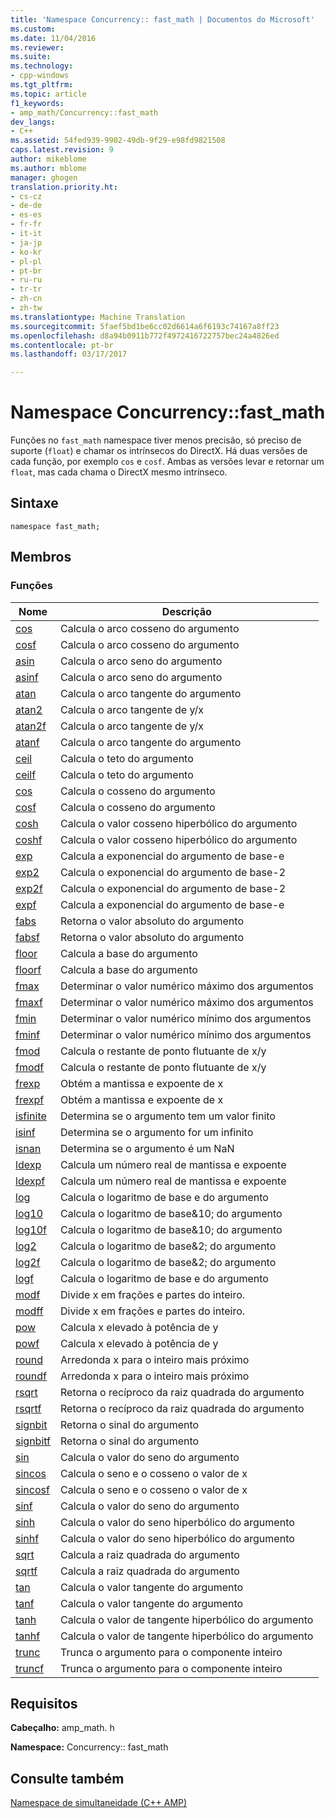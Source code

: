 ```yaml
---
title: 'Namespace Concurrency:: fast_math | Documentos do Microsoft'
ms.custom: 
ms.date: 11/04/2016
ms.reviewer: 
ms.suite: 
ms.technology:
- cpp-windows
ms.tgt_pltfrm: 
ms.topic: article
f1_keywords:
- amp_math/Concurrency::fast_math
dev_langs:
- C++
ms.assetid: 54fed939-9902-49db-9f29-e98fd9821508
caps.latest.revision: 9
author: mikeblome
ms.author: mblome
manager: ghogen
translation.priority.ht:
- cs-cz
- de-de
- es-es
- fr-fr
- it-it
- ja-jp
- ko-kr
- pl-pl
- pt-br
- ru-ru
- tr-tr
- zh-cn
- zh-tw
ms.translationtype: Machine Translation
ms.sourcegitcommit: 5faef5bd1be6cc02d6614a6f6193c74167a8ff23
ms.openlocfilehash: d8a94b0911b772f4972416722757bec24a4826ed
ms.contentlocale: pt-br
ms.lasthandoff: 03/17/2017

---
```

# <a name="concurrencyfastmath-namespace"></a>Namespace Concurrency::fast_math
Funções no `fast_math` namespace tiver menos precisão, só preciso de suporte (`float`) e chamar os intrínsecos do DirectX. Há duas versões de cada função, por exemplo `cos` e `cosf`. Ambas as versões levar e retornar um `float`, mas cada chama o DirectX mesmo intrínseco.  
  
## <a name="syntax"></a>Sintaxe  
  
```  
namespace fast_math;  
```  
  
## <a name="members"></a>Membros  
  
### <a name="functions"></a>Funções  
  
|Nome|Descrição|  
|----------|-----------------|  
|[cos](concurrency-fast-math-namespace-functions.md#cos)|Calcula o arco cosseno do argumento|  
|[cosf](concurrency-fast-math-namespace-functions.md#cosf)|Calcula o arco cosseno do argumento|  
|[asin](concurrency-fast-math-namespace-functions.md#asin)|Calcula o arco seno do argumento|  
|[asinf](concurrency-fast-math-namespace-functions.md#asinf)|Calcula o arco seno do argumento|  
|[atan](concurrency-fast-math-namespace-functions.md#atan)|Calcula o arco tangente do argumento|  
|[atan2](concurrency-fast-math-namespace-functions.md#atan2)|Calcula o arco tangente de y/x|  
|[atan2f](concurrency-fast-math-namespace-functions.md#atan2f)|Calcula o arco tangente de y/x|  
|[atanf](concurrency-fast-math-namespace-functions.md#atanf)|Calcula o arco tangente do argumento|  
|[ceil](concurrency-fast-math-namespace-functions.md#ceil)|Calcula o teto do argumento|  
|[ceilf](concurrency-fast-math-namespace-functions.md#ceilf)|Calcula o teto do argumento|  
|[cos](concurrency-fast-math-namespace-functions.md#cos)|Calcula o cosseno do argumento|  
|[cosf](concurrency-fast-math-namespace-functions.md#cosf)|Calcula o cosseno do argumento|  
|[cosh](concurrency-fast-math-namespace-functions.md#cosh)|Calcula o valor cosseno hiperbólico do argumento|  
|[coshf](concurrency-fast-math-namespace-functions.md#coshf)|Calcula o valor cosseno hiperbólico do argumento|  
|[exp](concurrency-fast-math-namespace-functions.md#exp)|Calcula a exponencial do argumento de base-e|  
|[exp2](concurrency-fast-math-namespace-functions.md#exp2)|Calcula o exponencial do argumento de base-2|  
|[exp2f](concurrency-fast-math-namespace-functions.md#exp2f)|Calcula o exponencial do argumento de base-2|  
|[expf](concurrency-fast-math-namespace-functions.md#expf)|Calcula a exponencial do argumento de base-e|  
|[fabs](concurrency-fast-math-namespace-functions.md#fabs)|Retorna o valor absoluto do argumento|  
|[fabsf](concurrency-fast-math-namespace-functions.md#fabsf)|Retorna o valor absoluto do argumento|  
|[floor](concurrency-fast-math-namespace-functions.md#floor)|Calcula a base do argumento|  
|[floorf](concurrency-fast-math-namespace-functions.md#floorf)|Calcula a base do argumento|  
|[fmax](concurrency-fast-math-namespace-functions.md#fmax)|Determinar o valor numérico máximo dos argumentos|  
|[fmaxf](concurrency-fast-math-namespace-functions.md#fmaxf)|Determinar o valor numérico máximo dos argumentos|  
|[fmin](concurrency-fast-math-namespace-functions.md#fmin)|Determinar o valor numérico mínimo dos argumentos|  
|[fminf](concurrency-fast-math-namespace-functions.md#fminf)|Determinar o valor numérico mínimo dos argumentos|  
|[fmod](concurrency-fast-math-namespace-functions.md#fmod)|Calcula o restante de ponto flutuante de x/y|  
|[fmodf](concurrency-fast-math-namespace-functions.md#fmodf)|Calcula o restante de ponto flutuante de x/y|  
|[frexp](concurrency-fast-math-namespace-functions.md#frexp)|Obtém a mantissa e expoente de x|  
|[frexpf](concurrency-fast-math-namespace-functions.md#frexpf)|Obtém a mantissa e expoente de x|  
|[isfinite](concurrency-fast-math-namespace-functions.md#isfinite)|Determina se o argumento tem um valor finito|  
|[isinf](concurrency-fast-math-namespace-functions.md#isinf)|Determina se o argumento for um infinito|  
|[isnan](concurrency-fast-math-namespace-functions.md#isnan)|Determina se o argumento é um NaN|  
|[ldexp](concurrency-fast-math-namespace-functions.md#ldexp)|Calcula um número real de mantissa e expoente|  
|[ldexpf](concurrency-fast-math-namespace-functions.md#ldexpf)|Calcula um número real de mantissa e expoente|  
|[log](concurrency-fast-math-namespace-functions.md#log)|Calcula o logaritmo de base e do argumento|  
|[log10](concurrency-fast-math-namespace-functions.md#log10)|Calcula o logaritmo de base&10; do argumento|  
|[log10f](concurrency-fast-math-namespace-functions.md#log10f)|Calcula o logaritmo de base&10; do argumento|  
|[log2](concurrency-fast-math-namespace-functions.md#log2)|Calcula o logaritmo de base&2; do argumento|  
|[log2f](concurrency-fast-math-namespace-functions.md#log2f)|Calcula o logaritmo de base&2; do argumento|  
|[logf](concurrency-fast-math-namespace-functions.md#logf)|Calcula o logaritmo de base e do argumento|  
|[modf](concurrency-fast-math-namespace-functions.md#modf)|Divide x em frações e partes do inteiro.|  
|[modff](concurrency-fast-math-namespace-functions.md#modff)|Divide x em frações e partes do inteiro.|  
|[pow](concurrency-fast-math-namespace-functions.md#pow)|Calcula x elevado à potência de y|  
|[powf](concurrency-fast-math-namespace-functions.md#powf)|Calcula x elevado à potência de y|  
|[round](concurrency-fast-math-namespace-functions.md#round)|Arredonda x para o inteiro mais próximo|  
|[roundf](concurrency-fast-math-namespace-functions.md#roundf)|Arredonda x para o inteiro mais próximo|  
|[rsqrt](concurrency-fast-math-namespace-functions.md#rsqrt)|Retorna o recíproco da raiz quadrada do argumento|  
|[rsqrtf](concurrency-fast-math-namespace-functions.md#rsqrtf)|Retorna o recíproco da raiz quadrada do argumento|  
|[signbit](concurrency-fast-math-namespace-functions.md#signbit)|Retorna o sinal do argumento|  
|[signbitf](concurrency-fast-math-namespace-functions.md#signbitf)|Retorna o sinal do argumento|  
|[sin](concurrency-fast-math-namespace-functions.md#sin)|Calcula o valor do seno do argumento|  
|[sincos](concurrency-fast-math-namespace-functions.md#sincos)|Calcula o seno e o cosseno o valor de x|  
|[sincosf](concurrency-fast-math-namespace-functions.md#sincosf)|Calcula o seno e o cosseno o valor de x|  
|[sinf](concurrency-fast-math-namespace-functions.md#sinf)|Calcula o valor do seno do argumento|  
|[sinh](concurrency-fast-math-namespace-functions.md#sinh)|Calcula o valor do seno hiperbólico do argumento|  
|[sinhf](concurrency-fast-math-namespace-functions.md#sinhf)|Calcula o valor do seno hiperbólico do argumento|  
|[sqrt](concurrency-fast-math-namespace-functions.md#sqrt)|Calcula a raiz quadrada do argumento|  
|[sqrtf](concurrency-fast-math-namespace-functions.md#sqrtf)|Calcula a raiz quadrada do argumento|  
|[tan](concurrency-fast-math-namespace-functions.md#tan)|Calcula o valor tangente do argumento|  
|[tanf](concurrency-fast-math-namespace-functions.md#tanf)|Calcula o valor tangente do argumento|  
|[tanh](concurrency-fast-math-namespace-functions.md#tanh)|Calcula o valor de tangente hiperbólico do argumento|  
|[tanhf](concurrency-fast-math-namespace-functions.md#tanhf)|Calcula o valor de tangente hiperbólico do argumento|  
|[trunc](concurrency-fast-math-namespace-functions.md#trunc)|Trunca o argumento para o componente inteiro|  
|[truncf](concurrency-fast-math-namespace-functions.md#truncf)|Trunca o argumento para o componente inteiro|  

## <a name="requirements"></a>Requisitos  
 **Cabeçalho:** amp_math. h  
  
 **Namespace:** Concurrency:: fast_math  
  
## <a name="see-also"></a>Consulte também  
 [Namespace de simultaneidade (C++ AMP)](concurrency-namespace-cpp-amp.md)

